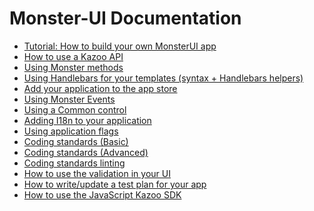 # Monster-UI Documentation
* [Tutorial: How to build your own MonsterUI app][tutorial]
* [How to use a Kazoo API][api]
* [Using Monster methods][monster]
* [Using Handlebars for your templates (syntax + Handlebars helpers)][handlebars]
* [Add your application to the app store][appstore]
* [Using Monster Events][events]
* [Using a Common control][common_controls]
* [Adding I18n to your application][i18n]
* [Using application flags][flags]
* [Coding standards (Basic)][coding_standards]
* [Coding standards (Advanced)][js_style_guide]
* [Coding standards linting][linting]
* [How to use the validation in your UI][validation]
* [How to write/update a test plan for your app][test_plan]
* [How to use the JavaScript Kazoo SDK][sdk]

[tutorial]: tutorial.md
[api]: api.md
[monster]: monster.md
[handlebars]: handlebars.md
[appstore]: appstore.md
[events]: events.md
[common_controls]: commonControls.md
[i18n]: internationalization.md
[flags]: flags.md
[coding_standards]: codingStandards.md
[js_style_guide]: javascriptStyleGuide.md
[validation]: validation.md
[test_plan]: testPlan.md
[sdk]: kazooSdk.md
[linting]: linting.md
